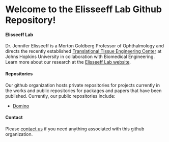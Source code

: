 # Welcome to the Elisseeff Lab Github Repository!

#### Elisseeff Lab

Dr. Jennifer Elisseeff is a Morton Goldberg Professor of Ophthalmology and directs the recently established [Translational Tissue Engineering Center](http://web1.johnshopkins.edu/ttec/) at Johns Hopkins University in collaboration with Biomedical Engineering. Learn more about our research at the [Elisseeff Lab website](https://elisseefflab.jhu.edu/).


#### Repositories

Our github organization hosts private repositories for projects currently in the works and public repositories for packages and papers that have been published. Currently, our public repositories include:

- <a href="https://doi.org/10.1038%2Fs41551-021-00770-5" target="_blank">Domino</a>

 
 #### Contact
 
Please [contact us](mailto:kkrishnan@jhmi.edu) if you need anything associated with this github organization.
